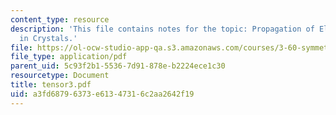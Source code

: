 ```yaml
---
content_type: resource
description: 'This file contains notes for the topic: Propagation of Elastic Waves
  in Crystals.'
file: https://ol-ocw-studio-app-qa.s3.amazonaws.com/courses/3-60-symmetry-structure-and-tensor-properties-of-materials-fall-2005/a3fd68796373e61347316c2aa2642f19_tensor3.pdf
file_type: application/pdf
parent_uid: 5c93f2b1-5536-7d91-878e-b2224ece1c30
resourcetype: Document
title: tensor3.pdf
uid: a3fd6879-6373-e613-4731-6c2aa2642f19
---
```

